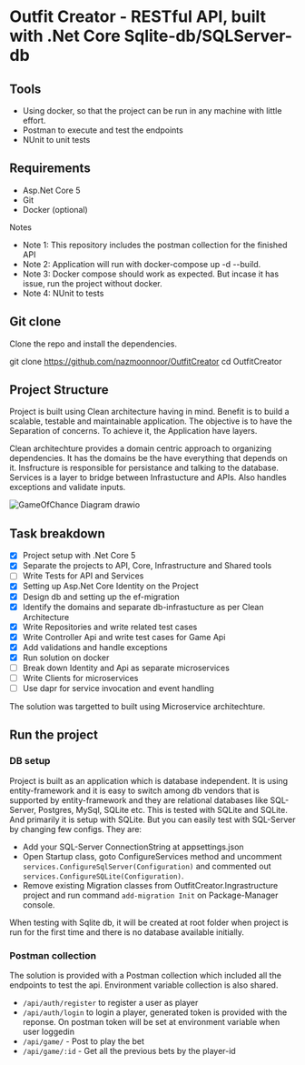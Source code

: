 # Outfit Creator - RESTful API, built with .Net Core Sqlite-db/SQLServer-db

## Tools
- Using docker, so that the project can be run in any machine with little effort.
- Postman to execute and test the endpoints
- NUnit to unit tests

## Requirements
- Asp.Net Core 5
- Git
- Docker (optional)

Notes
- Note 1: This repository includes the postman collection for the finished API
- Note 2: Application will run with docker-compose up -d --build.
- Note 3: Docker compose should work as expected. But incase it has issue, run the project without docker. 
- Note 4: NUnit to tests 

## Git clone
Clone the repo and install the dependencies.

git clone https://github.com/nazmoonnoor/OutfitCreator
cd OutfitCreator


## Project Structure
Project is built using Clean architecture having in mind. Benefit is to build a scalable, testable and maintainable application. The objective is to have the Separation of concerns. To achieve it, the Application have layers.

Clean architechture provides a domain centric approach to organizing dependencies. It has the domains be the have everything that depends on it.
Insfructure is responsible for persistance and talking to the database.
Services is a layer to bridge between Infrastucture and APIs. Also handles exceptions and validate inputs.

![GameOfChance Diagram drawio](https://user-images.githubusercontent.com/1157439/150153013-355b2f5a-be00-48bb-9daf-78d5a21a81b5.png)

## Task breakdown
- [x] Project setup with .Net Core 5
- [x] Separate the projects to API, Core, Infrastructure and Shared tools
- [ ] Write Tests for API and Services
- [x] Setting up Asp.Net Core Identity on the Project
- [x] Design db and setting up the ef-migration
- [x] Identify the domains and separate db-infrastucture as per Clean Architecture
- [x] Write Repositories and write related test cases
- [x] Write Controller Api and write test cases for Game Api
- [x] Add validations and handle exceptions
- [x] Run solution on docker
- [ ] Break down Identity and Api as separate microservices
- [ ] Write Clients for microservices
- [ ] Use dapr for service invocation and event handling

The solution was targetted to built using Microservice architechture.

## Run the project

### DB setup
Project is built as an application which is database independent. It is using entity-framework and it is easy to switch among db vendors that is supported by entity-framework and they are relational databases like SQL-Server, Postgres, MySql, SQLite etc.
This is tested with SQLite and SQLite. And primarily it is setup with SQLite. But you can easily test with SQL-Server by changing few configs. They are:
- Add your SQL-Server ConnectionString at appsettings.json
- Open Startup class, goto ConfigureServices method and uncomment `services.ConfigureSqlServer(Configuration)` and commented out `services.ConfigureSQLite(Configuration)`.
- Remove existing Migration classes from OutfitCreator.Ingrastructure project and run command `add-migration Init` on Package-Manager console.

When testing with Sqlite db, it will be created at root folder when project is run for the first time and there is no database available initially.

### Postman collection
The solution is provided with a Postman collection which included all the endpoints to test the api. Environment variable collection is also shared.
- `/api/auth/register` to register a user as player
- `/api/auth/login` to login a player, generated token is provided with the reponse. On postman token will be set at environment variable when user loggedin
- `/api/game/` - Post to play the bet
- `/api/game/:id` - Get all the previous bets by the player-id

